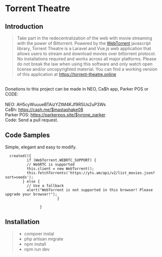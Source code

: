 # Torrent Theatre

## Introduction

> Take part in the redecentralization of the web with movie streaming with the power of Bittorrent. Powered by the <a target="_blank" href="https://webtorrent.io">WebTorrent</a> javascript library, Torrent Theatre is a Laravel and Vue.js web application that allows users to stream and download movies over bittorrent protocol. No installations required and works across all major platforms. Please do not break the law when using this software and only watch open license and/or uncopyrighted material. You can find a working version of this application at <a href="https://torrent-theatre.online" target="_blank">https://torrent-theatre.online</a>
<br>
Donations to this project can be made in NEO, Ca$h app, Parker POS or CODE:
<br>
<br>
NEO: AH5cyWuuueBTAizYZtM4KJf9RSUs2uP3Ws
<br>
Ca$h: <a target="_blank" href="https://cash.me/$mastashake08">https://cash.me/$mastashake08</a>
<br>
Parker POS: <a target="_blank" href="https://parkerpos.site/$jyrone_parker">https://parkerpos.site/$jyrone_parker</a>
<br>
Code: Send a pull request.

## Code Samples

Simple, elegant and easy to modify.
```
  created(){
          if (WebTorrent.WEBRTC_SUPPORT) {
          // WebRTC is supported
          this.client = new WebTorrent();
          this.fetchTorrents('https://yts.am/api/v2/list_movies.json?sort=seeds');
        } else {
          // Use a fallback
          alert("WebTorrent is not supported in this browser! Please upgrade your browser!");
                        }

                }
```

## Installation


> * compoer instal
> * php artisan migrate
> * npm install
> * npm run dev

